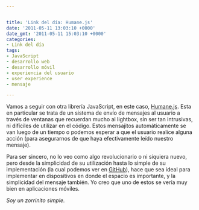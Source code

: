 ```yaml
---


title: 'Link del día: Humane.js'
date: '2011-05-11 13:03:10 +0000'
date_gmt: '2011-05-11 15:03:10 +0000'
categories:
- Link del día
tags:
- JavaScript
- desarrollo web
- desarrollo móvil
- experiencia del usuario
- user experience
- mensaje

---
```



Vamos a seguir con otra librería JavaScript, en este caso, [Humane.js](http://wavded.github.com/humane-js/). Esta en particular se trata de un sistema de envío de mensajes al usuario a través de ventanas que recuerdan mucho al lightbox, sin ser tan intrusivas, ni difíciles de utilizar en el código. Estos mensajitos automáticamente se van luego de un tiempo o podemos esperar a que el usuario realice alguna acción (para asegurarnos de que haya efectivamente leído nuestro mensaje).

Para ser sincero, no lo veo como algo revolucionario o ni siquiera nuevo, pero desde la simplicidad de su utilización hasta lo simple de su implementación (la cual podemos ver en [GitHub](https://github.com/wavded/humane-js/blob/master/humane.js)), hace que sea ideal para implementar en dispositivos en donde el espacio es importante, y la simplicidad del mensaje también. Yo creo que uno de estos se vería muy bien en aplicaciones móviles.

_Soy un zorrinito simple._
